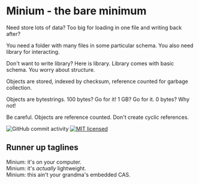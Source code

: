
# Minium - the bare minimum

Need store lots of data? Too big for loading in one file and writing back after?

You need a folder with many files in some particular schema. You also need library for interacting.

Don't want to write library? Here is library. Library comes with basic schema. You worry about structure.

Objects are stored, indexed by checksum, reference counted for garbage collection.

Objects are bytestrings. 100 bytes? Go for it! 1 GB? Go for it. 0 bytes? Why not!

Be careful. Objects are reference counted. Don't create cyclic references.

![GitHub commit activity](https://img.shields.io/github/commit-activity/m/esdevver/minium)
[![MIT licensed](https://img.shields.io/badge/license-MIT-blue.svg)](./LICENSE)

## Runner up taglines

Minium: it's on your computer. \
Minium: it's *actually* lightweight. \
Minium: this ain't your grandma's embedded CAS.
